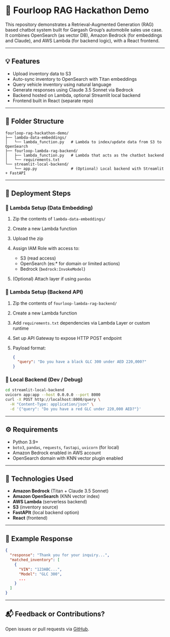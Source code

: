 # 🚗 Fourloop RAG Hackathon Demo

This repository demonstrates a Retrieval-Augmented Generation (RAG) based chatbot system built for Gargash Group’s automobile sales use case. It combines OpenSearch (as vector DB), Amazon Bedrock (for embeddings and Claude), and AWS Lambda (for backend logic), with a React frontend.

---

## 💡 Features

* Upload inventory data to S3
* Auto-sync inventory to OpenSearch with Titan embeddings
* Query vehicle inventory using natural language
* Generate responses using Claude 3.5 Sonnet via Bedrock
* Backend hosted on Lambda, optional Streamlit local backend
* Frontend built in React (separate repo)

---

## 📁 Folder Structure

```
fourloop-rag-hackathon-demo/
├── lambda-data-embeddings/
│   └── lambda_function.py   # Lambda to index/update data from S3 to OpenSearch
├── fourloop-lambda-rag-backend/
│   ├── lambda_function.py   # Lambda that acts as the chatbot backend
│   └── requirements.txt
└── streamlit-local-backend/
    └── app.py               # (Optional) Local backend with Streamlit + FastAPI
```

---

## 🚀 Deployment Steps

### 🔹 Lambda Setup (Data Embedding)

1. Zip the contents of `lambda-data-embeddings/`
2. Create a new Lambda function
3. Upload the zip
4. Assign IAM Role with access to:

   * S3 (read access)
   * OpenSearch (es:\* for domain or limited actions)
   * Bedrock (`bedrock:InvokeModel`)
5. (Optional) Attach layer if using `pandas`

### 🔹 Lambda Setup (Backend API)

1. Zip the contents of `fourloop-lambda-rag-backend/`
2. Create a new Lambda function
3. Add `requirements.txt` dependencies via Lambda Layer or custom runtime
4. Set up API Gateway to expose HTTP POST endpoint
5. Payload format:

   ```json
   {
     "query": "Do you have a black GLC 300 under AED 220,000?"
   }
   ```

### 🔹 Local Backend (Dev / Debug)

```bash
cd streamlit-local-backend
uvicorn app:app --host 0.0.0.0 --port 8000
curl -X POST http://localhost:8000/query \
  -H "Content-Type: application/json" \
  -d '{"query": "Do you have a red GLC under 220,000 AED?"}'
```

---

## ⚙️ Requirements

* Python 3.9+
* `boto3`, `pandas`, `requests`, `fastapi`, `uvicorn` (for local)
* Amazon Bedrock enabled in AWS account
* OpenSearch domain with KNN vector plugin enabled

---

## 🧠 Technologies Used

* **Amazon Bedrock** (Titan + Claude 3.5 Sonnet)
* **Amazon OpenSearch** (KNN vector index)
* **AWS Lambda** (serverless backend)
* **S3** (inventory source)
* **FastAPIt** (local backend option)
* **React** (frontend)

---

## 🏑 Example Response

```json
{
  "response": "Thank you for your inquiry...",
  "matched_inventory": [
    {
      "VIN": "123ABC...",
      "Model": "GLC 300",
      ...
    }
  ]
}
```

---

## 📬 Feedback or Contributions?

Open issues or pull requests via [GitHub](https://github.com/azizzoaib786/fourloop-rag-hackathon-demo).
